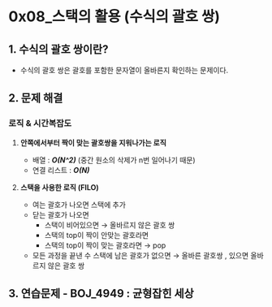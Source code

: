 # 0x08_스택의 활용 (수식의 괄호 쌍)

## 1. 수식의 괄호 쌍이란?
- 수식의 괄호 쌍은 괄호를 포함한 문자열이 올바른지 확인하는 문제이다.

## 2. 문제 해결 
### 로직 & 시간복잡도 
1. **안쪽에서부터 짝이 맞는 괄호쌍을 지워나가는 로직**
    - 배열 : ***O(N^2)*** (중간 원소의 삭제가 n번 일어나기 때문)
    - 연결 리스트 : ***O(N)***

2. **스택을 사용한 로직 (FILO)**
    - 여는 괄호가 나오면 스택에 추가
    - 닫는 괄호가 나오면
        - 스택이 비어있으면 → 올바르지 않은 괄호 쌍
        - 스택의 top이 짝이 안맞는 괄호라면 
        - 스택의 top이 짝이 맞는 괄호라면 → pop
    - 모든 과정을 끝낸 수 스택에 남은 괄호가 없으면 → 올바른 괄호쌍 , 있으면 올바르지 않은 괄호 쌍 

## 3. 연습문제 - BOJ_4949 : 균형잡힌 세상

